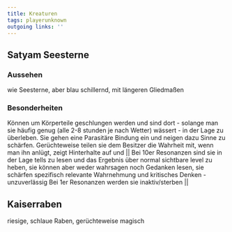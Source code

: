 ```yaml
---
title: Kreaturen  
tags: playerunknown  
outgoing links: ''  
---
```


## Satyam Seesterne
### Aussehen
wie Seesterne, aber blau schillernd, mit längeren Gliedmaßen

### Besonderheiten
Können um Körperteile geschlungen werden und sind dort - solange man sie häufig genug (alle 2-8 stunden je nach Wetter) wässert - in der Lage zu überleben. Sie gehen eine Parasitäre Bindung ein und neigen dazu Sinne zu schärfen.
Gerüchteweise teilen sie dem Besitzer die Wahrheit mit, wenn man ihn anlügt, zeigt Hinterhalte auf  und 
|| Bei 10er Resonanzen sind sie in der Lage tells zu lesen und das Ergebnis über normal sichtbare level zu heben, sie können aber weder wahrsagen noch Gedanken lesen, sie schärfen spezifisch relevante Wahrnehmung und kritisches Denken - unzuverlässig
Bei 1er Resonanzen werden sie inaktiv/sterben ||

  

## Kaiserraben 
riesige, schlaue Raben, gerüchteweise magisch